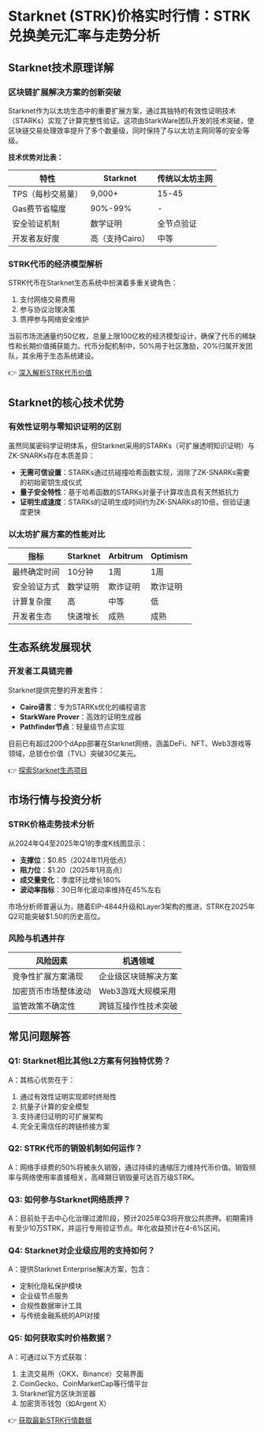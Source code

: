 # Starknet (STRK)价格实时行情：STRK兑换美元汇率与走势分析

## Starknet技术原理详解

### 区块链扩展解决方案的创新突破
Starknet作为以太坊生态中的重要扩展方案，通过其独特的有效性证明技术（STARKs）实现了计算完整性验证。这项由StarkWare团队开发的技术突破，使区块链交易处理效率提升了多个数量级，同时保持了与以太坊主网同等的安全等级。

**技术优势对比表：**

| 特性                | Starknet       | 传统以太坊主网 |
|---------------------|----------------|----------------|
| TPS（每秒交易量）   | 9,000+         | 15-45          |
| Gas费节省幅度       | 90%-99%       | -              |
| 安全验证机制        | 数学证明       | 全节点验证     |
| 开发者友好度        | 高（支持Cairo）| 中等           |

### STRK代币的经济模型解析
STRK代币在Starknet生态系统中扮演着多重关键角色：
1. 支付网络交易费用
2. 参与协议治理决策
3. 质押参与网络安全维护

当前市场流通量约50亿枚，总量上限100亿枚的经济模型设计，确保了代币的稀缺性和长期价值捕获能力。代币分配机制中，50%用于社区激励，20%归属开发团队，其余用于生态系统建设。

👉 [深入解析STRK代币价值](https://bit.ly/okx_welcome)

## Starknet的核心技术优势

### 有效性证明与零知识证明的区别
虽然同属密码学证明体系，但Starknet采用的STARKs（可扩展透明知识证明）与ZK-SNARKs存在本质差异：
- **无需可信设置**：STARKs通过抗碰撞哈希函数实现，消除了ZK-SNARKs需要的初始密钥生成仪式
- **量子安全特性**：基于哈希函数的STARKs对量子计算攻击具有天然抵抗力
- **证明生成速度**：STARKs的证明生成时间约为ZK-SNARKs的10倍，但验证速度更快

### 以太坊扩展方案的性能对比

| 指标          | Starknet | Arbitrum | Optimism |
|---------------|----------|----------|----------|
| 最终确定时间  | 10分钟   | 1周      | 1周      |
| 安全验证方式  | 数学证明 | 欺诈证明 | 欺诈证明 |
| 计算复杂度    | 高       | 中等     | 低       |
| 开发者生态    | 快速增长 | 成熟     | 成熟     |

## 生态系统发展现状

### 开发者工具链完善
Starknet提供完整的开发套件：
- **Cairo语言**：专为STARKs优化的编程语言
- **StarkWare Prover**：高效的证明生成器
- **Pathfinder节点**：轻量级节点实现

目前已有超过200个dApp部署在Starknet网络，涵盖DeFi、NFT、Web3游戏等领域，总锁仓价值（TVL）突破30亿美元。

👉 [探索Starknet生态项目](https://bit.ly/okx_welcome)

## 市场行情与投资分析

### STRK价格走势技术分析
从2024年Q4至2025年Q1的季度K线图显示：
- **支撑位**：$0.85（2024年11月低点）
- **阻力位**：$1.20（2025年1月高点）
- **成交量变化**：季度环比增长180%
- **波动率指标**：30日年化波动率维持在45%左右

市场分析师普遍认为，随着EIP-4844升级和Layer3架构的推进，STRK在2025年Q2可能突破$1.50的历史高位。

### 风险与机遇并存
| 风险因素               | 机遇领域               |
|------------------------|------------------------|
| 竞争性扩展方案涌现     | 企业级区块链解决方案   |
| 加密货币市场整体波动   | Web3游戏大规模采用     |
| 监管政策不确定性       | 跨链互操作性技术突破   |

## 常见问题解答

### Q1: Starknet相比其他L2方案有何独特优势？
A：其核心优势在于：
1. 通过有效性证明实现即时终局性
2. 抗量子计算的安全模型
3. 支持递归证明的可扩展架构
4. 完全无需信任的跨链桥接方案

### Q2: STRK代币的销毁机制如何运作？
A：网络手续费的50%将被永久销毁，通过持续的通缩压力维持代币价值。销毁频率与网络使用率直接相关，高峰期日销毁量可达百万级STRK。

### Q3: 如何参与Starknet网络质押？
A：目前处于去中心化治理过渡阶段，预计2025年Q3将开放公共质押。初期需持有至少10万STRK，并运行专用验证节点。年化收益预计在4-6%区间。

### Q4: Starknet对企业级应用的支持如何？
A：提供Starknet Enterprise解决方案，包含：
- 定制化隐私保护模块
- 企业级节点服务
- 合规性数据审计工具
- 与传统金融系统的API对接

### Q5: 如何获取实时价格数据？
A：可通过以下方式获取：
1. 主流交易所（OKX、Binance）交易界面
2. CoinGecko、CoinMarketCap等行情平台
3. Starknet官方区块浏览器
4. 加密货币钱包（如Argent X）

👉 [获取最新STRK行情数据](https://bit.ly/okx_welcome)